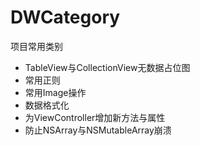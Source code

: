 # DWCategory
项目常用类别

- TableView与CollectionView无数据占位图
- 常用正则
- 常用Image操作
- 数据格式化
- 为ViewController增加新方法与属性
- 防止NSArray与NSMutableArray崩溃
